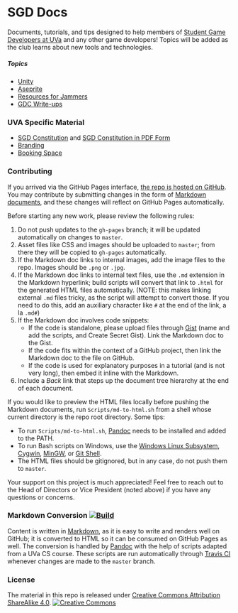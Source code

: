 # SGD Docs

Documents, tutorials, and tips designed to help members of [Student Game Developers at UVa](http://sgd.cs.virginia.edu/) and any other game developers! Topics will be added as the club learns about new tools and technologies.

##### Topics

* [Unity](unity/index.md)
* [Aseprite](aseprite/index.md) 
* [Resources for Jammers](jams/index.md)
* [GDC Write-ups](gdc/index.md)

### UVA Specific Material

* [SGD Constitution](uva/constitution.md) and [SGD Constitution in PDF Form](uva/constitution.pdf)
* [Branding](uva/branding.md)
* [Booking Space](uva/space.md)

### Contributing

If you arrived via the GitHub Pages interface, [the repo is hosted on GitHub](https://github.com/UVASGD/sgd-docs). You may contribute by submitting changes in the form of [Markdown documents](#markdown-conversion-build), and these changes will reflect on GitHub Pages automatically.

Before starting any new work, please review the following rules:

1. Do not push updates to the `gh-pages` branch; it will be updated automatically on changes to `master`.
2. Asset files like CSS and images should be uploaded to `master`; from there they will be copied to `gh-pages` automatically. 
3. If the Markdown doc links to internal images, add the image files to the repo. Images should be `.png` or `.jpg`.
4. If the Markdown doc links to internal text files, use the `.md` extension in the Markdown hyperlink; build scripts will convert that link to `.html` for the generated HTML files automatically. (NOTE: this makes linking external `.md` files tricky, as the script will attempt to convert those. If you need to do this, add an auxiliary character like `#` at the end of the link, a la `.md#`)
5. If the Markdown doc involves code snippets:
	* If the code is standalone, please upload files through [Gist](https://gist.github.com/) (name and add the scripts, and Create Secret Gist). Link the Markdown doc to the Gist.
	* If the code fits within the context of a GitHub project, then link the Markdown doc to the file on GitHub.
	* If the code is used for explanatory purposes in a tutorial (and is not very long), then embed it inline with the Markdown.
6. Include a _Back_ link that steps up the document tree hierarchy at the end of each document.

If you would like to preview the HTML files locally before pushing the Markdown documents, run `Scripts/md-to-html.sh` from a shell whose current directory is the repo root directory. Some tips:

* To run `Scripts/md-to-html.sh`, [Pandoc](#markdown-conversion-build) needs to be installed and added to the PATH.
* To run Bash scripts on Windows, use the [Windows Linux Subsystem](https://msdn.microsoft.com/en-us/commandline/wsl/install_guide), [Cygwin](https://www.cygwin.com/), [MinGW](http://www.mingw.org/), or [Git Shell](https://desktop.github.com/).
* The HTML files should be gitignored, but in any case, do not push them to `master`.

Your support on this project is much appreciated! Feel free to reach out to the Head of Directors or Vice President (noted above) if you have any questions or concerns.

### Markdown Conversion [![Build](https://travis-ci.org/UVASGD/sgd-docs.svg?branch=master)](https://travis-ci.org/UVASGD/sgd-docs)

Content is written in [Markdown](https://daringfireball.net/projects/markdown/), as it is easy to write and renders well on GitHub; it is converted to HTML so it can be consumed on GitHub Pages as well. The conversion is handled by [Pandoc](http://pandoc.org/) with the help of scripts adapted from a UVa CS course. These scripts are run automatically through [Travis CI](https://travis-ci.org/UVASGD/sgd-docs) whenever changes are made to the `master` branch.

### License

The material in this repo is released under [Creative Commons Attribution ShareAlike 4.0](https://creativecommons.org/licenses/by-sa/4.0/legalcode).
[![Creative Commons](https://i.creativecommons.org/l/by-sa/4.0/88x31.png)](https://creativecommons.org/licenses/by-sa/4.0/)